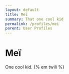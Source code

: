 ```yaml
---
layout: default
title: Meï
summary: That one cool kid
permalink: /profiles/mei
parent: User Profiles
---
```


# Meï

One cool kid. {% em twili %}